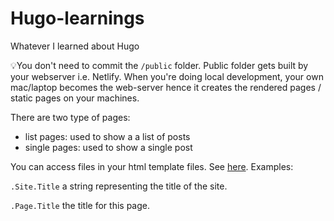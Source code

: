 # Hugo-learnings
Whatever I learned about Hugo

💡You don't need to commit the `/public` folder. Public folder gets built by your webserver i.e. Netlify. 
When you're doing local development, your own mac/laptop becomes the web-server hence it creates the rendered pages / static pages on your machines.

There are two type of pages: 
- list pages: used to show a a list of posts
- single pages: used to show a single post

You can access files in your html template files. See [here](https://gohugo.io/variables/). Examples: 

`.Site.Title`
a string representing the title of the site.

`.Page.Title`
the title for this page.
